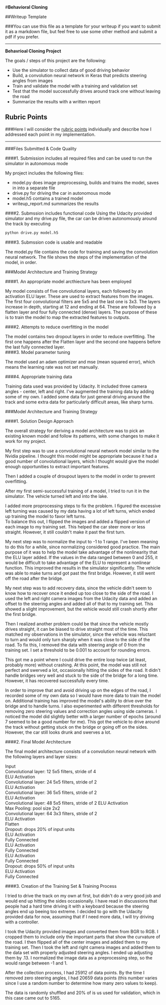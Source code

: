 #**Behavioral Cloning** 

##Writeup Template

###You can use this file as a template for your writeup if you want to submit it as a markdown file, but feel free to use some other method and submit a pdf if you prefer.

---

**Behavrioal Cloning Project**

The goals / steps of this project are the following:
* Use the simulator to collect data of good driving behavior
* Build, a convolution neural network in Keras that predicts steering angles from images
* Train and validate the model with a training and validation set
* Test that the model successfully drives around track one without leaving the road
* Summarize the results with a written report


[//]: # (Image References)

[image1]: ./examples/placeholder.png "Model Visualization"
[image2]: ./examples/placeholder.png "Grayscaling"
[image3]: ./examples/placeholder_small.png "Recovery Image"
[image4]: ./examples/placeholder_small.png "Recovery Image"
[image5]: ./examples/placeholder_small.png "Recovery Image"
[image6]: ./examples/placeholder_small.png "Normal Image"
[image7]: ./examples/placeholder_small.png "Flipped Image"

## Rubric Points
###Here I will consider the [rubric points](https://review.udacity.com/#!/rubrics/432/view) individually and describe how I addressed each point in my implementation.  

---
###Files Submitted & Code Quality

####1. Submission includes all required files and can be used to run the simulator in autonomous mode

My project includes the following files:
* model.py does image preprocessing, builds and trains the model, saves in into a separate file
* drive.py for driving the car in autonomous mode
* model.h5 contains a trained model 
* writeup_report.md summarizes the results

####2. Submssion includes functional code
Using the Udacity provided simulator and my drive.py file, the car can be driven autonomously around the track by executing 
```sh
python drive.py model.h5
```

####3. Submssion code is usable and readable

The model.py file contains the code for training and saving the convolution neural network. The file shows the steps of the implementation of the model, in order.

###Model Architecture and Training Strategy

####1. An appropriate model arcthiecture has been employed

My model consists of five convolutional layers, each followed by an activation ELU layer.  These are used to extract features from the images.  The first four convolutional filters are 5x5 and the last one is 3x3.  The layers increase in depth, starting at 12 and ending at 64.
These are followed by a flatten layer and four fully connected (dense) layers.  The purpose of these is to train the model to map the extracted features to outputs.  

####2. Attempts to reduce overfitting in the model

The model contains two dropout layers in order to reduce overfitting.  The first one happens after the Flatten layer and the second one happens before the last fully connected layer.  
####3. Model parameter tuning

The model used an adam optimizer and mse (mean squared error), which means the learning rate was not set manually.

####4. Appropriate training data

Training data used was provided by Udacity.  It included three camera angles - center, left and right.
I've augmented the training data by adding some of my own.  I added some data for just general driving around the track and some extra data for particularly difficult areas, like sharp turns.

###Model Architecture and Training Strategy

####1. Solution Design Approach

The overall strategy for deriving a model architecture was to pick an existing known model and follow its patterns, with some changes to make it work for my project.

My first step was to use a convolutional neural network model similar to the Nvidia pipeline.   I thought this model might be appropriate because it had a good number of convolutional layers, which I thought would give the model enough opportunities to extract important features.

Then I added a couple of droupout layers to the model in order to prevent overfitting.

After my first semi-successful training of a model, I tried to run it in the simulator.  The vehicle turned left and into the lake.  

I added more proprocessing steps to fix the problem.  I figured the excessive left turning was caused by my data having a lot of left turns, which ended up training the model to favor left turns.  
To balance this out, I flipped the images and added a flipped version of each image to my training set.
This helped the car steer more or less straight.  However, it still couldn't make it past the first turn.

My next step was to normalize the input to -1 to 1 range.  I've been meaning to do this for a while, since normalizing considered good practice.  The main purpose of it was to help the model take advantage of the nonlinearity that the ELU layer added.  If the values in the data ranged between 0 and 255, it would be difficult to take advantage of the ELU to represent a nonlinear function.
This improved the results in the simulator significantly.  The vehicle was able to make turns and got past the first bridge.
However, it still went off the road after the bridge.

My next step was to add recovery data, since the vehicle didn't seem to know how to recover once it ended up too close to the side of the road.
I used the left and right camera images from the Udacity data and added an offset to the steering angles and added all of that to my training set.
This showed a slight improvement, but the vehicle would still crash shortly after the first bridge.

Then I realized another problem could be that since the vehicle mostly drives straight, it can be biased to drive straight most of the time.  This matched my observations in the simulator, since the vehicle was reluctant to turn and would only turn sharply when it was close to the side of the road.
To fix this, I removed the data with steering angle of 0 from the training set.  I set a threshold to be 0.001 to account for rounding errors.

This got me a point where I could drive the entire loop twice (at least, probably more) without crashing.
At this point, the model was still not perfect and swerved a lot, occasionally hitting the sides of the road.  It didn't handle bridges very well and stuck to the side of the bridge for a long time.
However, it has recovered successfully every time.

In order to improve that and avoid driving up on the edges of the road, I recorded some of my own data so I would have more data to train the model on.
Additional training has improved the model's ability to drive over the bridge and to handle turns.  I also experimented with different thresholds for removing zero steering values and correction angles using side cameras.
I noticed the model did slightly better with a larger number of epochs (around 7 seemed to be a good number for me).
This got the vehicle to drive around the track without getting stuck on the bridge or going off on the sides.  However, the car still looks drunk and swerves a lot. 


####2. Final Model Architecture

The final model architecture consists of a convolution neural network with the following layers and layer sizes:

Input  
Convolutional layer: 12  5x5 filters, stride of 4  
ELU Activation  
Convolutional layer: 24 5x5 filters, stride of 2  
ELU Activation  
Convolutional layer: 36 5x5 filters, stride of 2  
ELU Activation  
Convolutional layer: 48 5x5 filters, stride of 2
ELU Activation  
Max Pooling: pool size 2x2  
Convolutional layer: 64 3x3 filters, stride of 2  
ELU Activation  
Flatten  
Dropout: drops 20% of input units  
ELU Activation  
Fully Connected  
ELU Activation  
Fully Connected  
ELU Activation  
Fully Connected  
Dropout: drops 50% of input units  
ELU Activation  
Fully Connected  


####3. Creation of the Training Set & Training Process

I tried to drive the track on my own at first, but didn't do a very good job and would end up hitting the sides occasionally.  I have read in discussions that people had a hard time driving it with a keyboard because the steering angles end up beeing too extreme.
I decided to go with the Udacity provided data for now, assuming that if I need more data, I will try driving with a controller.

I took the Udacity provided images and converted them from BGR to RGB.  I cropped them to include only the important parts that show the curvature of the road.  I then flipped all of the center images and added them to my training set.
Then I took the left and right camera images and added them to the data set with properly adjusted steering angles.  I ended up adjusting them by .13.
I normalized the image data as a preprocessing step, so the would range between -1 and 1.

After the collection process, I had 25912 of data points. By the time I removed zero steering angles, I had 20659 data points (this number varies since I use a random number to determine how many zero values to keep).

The data is randomly shuffled and 20% of is us used for validation, which in this case came out to 5165.

